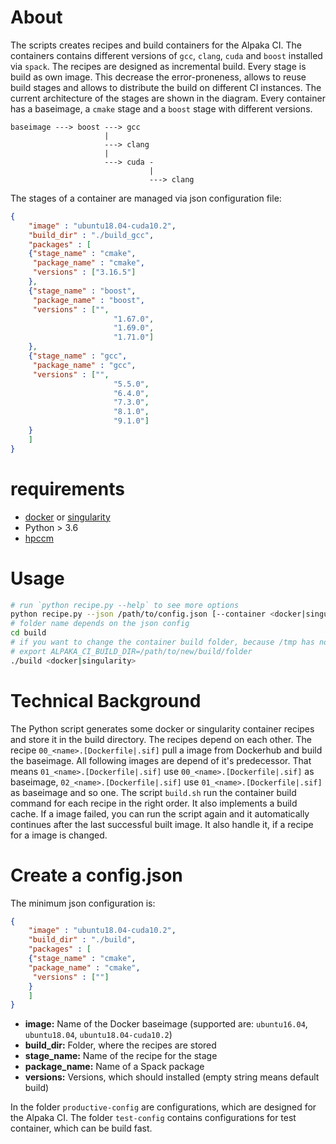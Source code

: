 # About
The scripts creates recipes and build containers for the Alpaka CI. The containers contains different versions of `gcc`, `clang`, `cuda` and `boost` installed via `spack`. The recipes are  designed as incremental build. Every stage is build as own image. This decrease the error-proneness, allows to reuse build stages and allows to distribute the build on different CI instances. The current architecture of the stages are shown in the diagram. Every container has a baseimage, a `cmake` stage and a `boost` stage with different versions.

```
baseimage ---> boost ---> gcc
                     |
                     ---> clang
                     |
                     ---> cuda -
                               |
                               ---> clang
```

The stages of a container are managed via json configuration file:

``` json
{
    "image" : "ubuntu18.04-cuda10.2",
    "build_dir" : "./build_gcc",
    "packages" : [
	{"stage_name" : "cmake",
	 "package_name" : "cmake",
	 "versions" : ["3.16.5"]
	},
	{"stage_name" : "boost",
	 "package_name" : "boost",
	 "versions" : ["",
                       "1.67.0",
                       "1.69.0",
                       "1.71.0"]
	},
	{"stage_name" : "gcc",
	 "package_name" : "gcc",
	 "versions" : ["",
                       "5.5.0",
                       "6.4.0",
                       "7.3.0",
                       "8.1.0",
                       "9.1.0"]
	}
    ]
}
```

# requirements

* [docker](https://www.docker.com/) or [singularity](https://sylabs.io/guides/3.5/user-guide/)
* Python > 3.6
* [hpccm](https://github.com/NVIDIA/hpc-container-maker)

# Usage

``` bash
# run `python recipe.py --help` to see more options
python recipe.py --json /path/to/config.json [--container <docker|singularity>]
# folder name depends on the json config
cd build
# if you want to change the container build folder, because /tmp has not enough space
# export ALPAKA_CI_BUILD_DIR=/path/to/new/build/folder
./build <docker|singularity>
```

# Technical Background

The Python script generates some docker or singularity container recipes and store it in the build directory. The recipes depend on each other. The recipe `00_<name>.[Dockerfile|.sif]` pull a image from Dockerhub and build the baseimage. All following images are depend of it's predecessor. That means `01_<name>.[Dockerfile|.sif]` use `00_<name>.[Dockerfile|.sif]` as baseimage, `02_<name>.[Dockerfile|.sif]` use `01_<name>.[Dockerfile|.sif]` as baseimage and so one. The script `build.sh` run the container build command for each recipe in the right order. It also implements a build cache. If a image failed, you can run the script again and it automatically continues after the last successful built image. It also handle it, if a recipe for a image is changed.

# Create a config.json

The minimum json configuration is:

``` json
{
    "image" : "ubuntu18.04-cuda10.2",
    "build_dir" : "./build",
    "packages" : [
	{"stage_name" : "cmake",
	"package_name" : "cmake",
	 "versions" : [""]
	}
    ]
}
```

* **image:** Name of the Docker baseimage (supported are: `ubuntu16.04`, `ubuntu18.04`, `ubuntu18.04-cuda10.2`)
* **build_dir:** Folder, where the recipes are stored
* **stage_name:** Name of the recipe for the stage
* **package_name:** Name of a Spack package
* **versions:** Versions, which should installed (empty string means default build)

In the folder `productive-config` are configurations, which are designed for the Alpaka CI. The folder `test-config` contains configurations for test container, which can be build fast.
